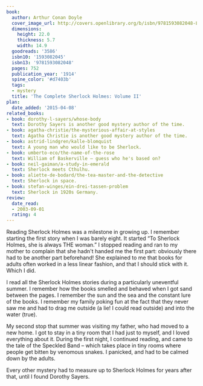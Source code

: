 ```yaml
---
book:
  author: Arthur Conan Doyle
  cover_image_url: http://covers.openlibrary.org/b/isbn/9781593082048-L.jpg
  dimensions:
    height: 22.0
    thickness: 5.7
    width: 14.9
  goodreads: '3586'
  isbn10: '1593082045'
  isbn13: '9781593082048'
  pages: 752
  publication_year: '1914'
  spine_color: '#d7403b'
  tags:
  - mystery
  title: 'The Complete Sherlock Holmes: Volume II'
plan:
  date_added: '2015-04-08'
related_books:
- book: dorothy-l-sayers/whose-body
  text: Dorothy Sayers is another good mystery author of the time.
- book: agatha-christie/the-mysterious-affair-at-styles
  text: Agatha Christie is another good mystery author of the time.
- book: astrid-lindgren/kalle-blomquist
  text: A young man who would like to be Sherlock.
- book: umberto-eco/the-name-of-the-rose
  text: William of Baskerville – guess who he's based on?
- book: neil-gaiman/a-study-in-emerald
  text: Sherlock meets Cthulhu.
- book: aliette-de-bodard/the-tea-master-and-the-detective
  text: Sherlock in space.
- book: stefan-winges/ein-drei-tassen-problem
  text: Sherlock in 1920s Germany.
review:
  date_read:
  - 2003-09-01
  rating: 4
---
```


Reading Sherlock Holmes was a milestone in growing up. I remember starting the first story when I was barely eight. It
started “To Sherlock Holmes, she is always THE woman.” I stopped reading and ran to my mother to complain that she
hadn't handed me the first part: obviously there had to be another part beforehand! She explained to me that books for
adults often worked in a less linear fashion, and that I should stick with it. Which I did.

I read all the Sherlock Holmes stories during a particularly uneventful summer. I remember how the books smelled and
behaved when I got sand between the pages. I remember the sun and the sea and the constant lure of the books. I remember
my family poking fun at the fact that they never saw me and had to drag me outside (a lie! I could read outside) and
into the water (true).

My second stop that summer was visiting my father, who had moved to a new home. I got to stay in a tiny room that I had
just to myself, and I loved everything about it. During the first night, I continued reading, and came to the tale of
the Speckled Band – which takes place in tiny rooms where people get bitten by venomous snakes. I panicked, and had to
be calmed down by the adults.

Every other mystery had to measure up to Sherlock Holmes for years after that, until I found Dorothy Sayers.
